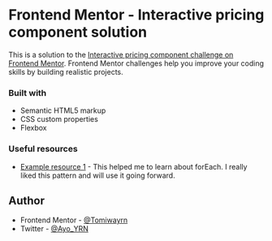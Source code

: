 # Frontend Mentor - Interactive pricing component solution

This is a solution to the [Interactive pricing component challenge on Frontend Mentor](https://www.frontendmentor.io/challenges/interactive-pricing-component-t0m8PIyY8). Frontend Mentor challenges help you improve your coding skills by building realistic projects. 


### Built with

- Semantic HTML5 markup
- CSS custom properties
- Flexbox

### Useful resources

- [Example resource 1](https://www.stackoverflow.com) - This helped me to learn about forEach. I really liked this pattern and will use it going forward.
## Author


- Frontend Mentor - [@Tomiwayrn](https://www.frontendmentor.io/profile/Tomiwayrn)
- Twitter - [@Ayo_YRN](https://www.twitter.com/Ayo_YRN)
